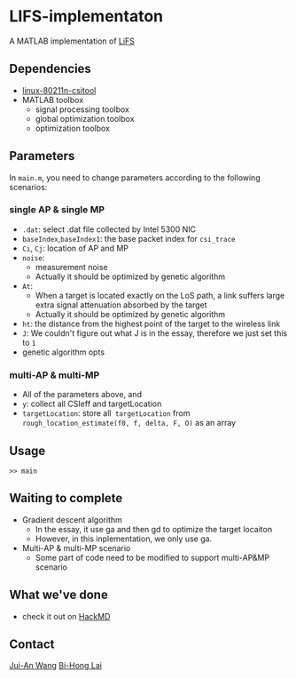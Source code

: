 # LIFS-implementaton
A MATLAB implementation of [LiFS](https://ink.library.smu.edu.sg/cgi/viewcontent.cgi?referer=&httpsredir=1&article=4390&context=sis_research)
## Dependencies
* [linux-80211n-csitool](https://github.com/dhalperi/linux-80211n-csitool/)
* MATLAB toolbox
    * signal processing toolbox
    * global optimization toolbox
    * optimization toolbox
## Parameters
In ``main.m``, you need to change parameters according to the following scenarios:
### single AP & single MP
* ``.dat``: select .dat file collected by Intel 5300 NIC 
* ``baseIndex``,``baseIndex1``: the base packet index for ``csi_trace``
* ``Ci``, ``Cj``: location of AP and MP
* ``noise``:
    * measurement noise
    * Actually it should be optimized by genetic algorithm
* ``At``: 
    * When a target is located exactly on the LoS path, a link suffers large extra signal attenuation absorbed by the target
    * Actually it should be optimized by genetic algorithm
* ``ht``: the distance from the highest point of the target to the wireless link
* ``J``: We couldn't figure out what J is in the essay, therefore we just set this to ``1``
* genetic algorithm opts
### multi-AP & multi-MP
* All of the parameters above, and 
* ``y``: collect all CSIeff and targetLocation
* ``targetLocation``: store all`` targetLocation`` from  ``rough_location_estimate(f0, f, delta, F, O)`` as an array

## Usage
```
>> main
```

## Waiting to complete
* Gradient descent algorithm
    * In the essay, it use ga and then gd to optimize the target locaiton
    * However, in this inplementation, we only use ga.
* Multi-AP & multi-MP scenario
    * Some part of code need to be modified to support multi-AP&MP scenario

## What we've done
* check it out on [HackMD](https://hackmd.io/s/HkBgOfJnG)

## Contact
[Jui-An Wang](mailto:samuel9008@g.ncu.edu.tw)
[Bi-Hong Lai](mailto:youngle@g.ncu.edu.tw)
